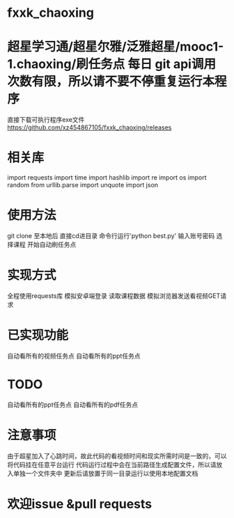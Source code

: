 ﻿# fxxk_chaoxing

超星学习通/超星尔雅/泛雅超星/mooc1-1.chaoxing/刷任务点
每日 git api调用次数有限，所以请不要不停重复运行本程序
=======

直接下载可执行程序exe文件
https://github.com/xz454867105/fxxk_chaoxing/releases
# 相关库
import requests
import time
import hashlib
import re
import os
import random
from urllib.parse import unquote
import json

# 使用方法
git clone 至本地后 
直接cd进目录
命令行运行'python best.py'
输入账号密码
选择课程
开始自动刷任务点

# 实现方式
全程使用requests库
模拟安卓端登录
读取课程数据
模拟浏览器发送看视频GET请求

# 已实现功能
自动看所有的视频任务点
自动看所有的ppt任务点

# TODO
自动看所有的ppt任务点
自动看所有的pdf任务点

# 注意事项
由于超星加入了心跳时间，故此代码的看视频时间和现实所需时间是一致的，可以将代码挂在任意平台运行
代码运行过程中会在当前路径生成配置文件，所以请放入单独一个文件夹中
更新后请放置于同一目录运行以使用本地配置文档
# 欢迎issue &pull requests

